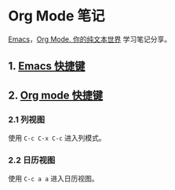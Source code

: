 # Org Mode 笔记

[Emacs](https://www.gnu.org/software/emacs/)，[Org Mode. 你的纯文本世界](https://orgmode.org/) 学习笔记分享。

## 1. [Emacs 快捷键](/emacsShortcuts.txt)

## 2. [Org mode 快捷键](/org_mode_shortcuts.md)

### 2.1 列视图

使用 `C-c C-x C-c` 进入列模式。

### 2.2 日历视图

使用 `C-c a a` 进入日历视图。

